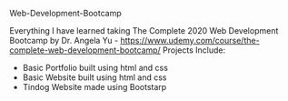 Web-Development-Bootcamp

Everything I have learned taking The Complete 2020 Web Development Bootcamp by Dr. Angela Yu - https://www.udemy.com/course/the-complete-web-development-bootcamp/
Projects Include:
 - Basic Portfolio built using html and css
 - Basic Website built using html and css
 - Tindog Website made using Bootstarp
 
